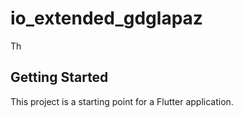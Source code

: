 # io_extended_gdglapaz

Th

## Getting Started

This project is a starting point for a Flutter application.

##